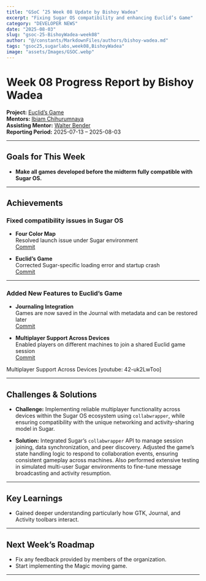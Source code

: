 ```yaml
---
title: "GSoC ’25 Week 08 Update by Bishoy Wadea"
excerpt: "Fixing Sugar OS compatibility and enhancing Euclid’s Game"
category: "DEVELOPER NEWS"
date: "2025-08-03"
slug: "gsoc-25-BishoyWadea-week08"
author: "@/constants/MarkdownFiles/authors/bishoy-wadea.md"
tags: "gsoc25,sugarlabs,week08,BishoyWadea"
image: "assets/Images/GSOC.webp"
---
```


<!-- markdownlint-disable -->

# Week 08 Progress Report by Bishoy Wadea

**Project:** [Euclid’s Game](https://github.com/Bishoywadea/Euclid-s-Game)  
**Mentors:** [Ibiam Chihurumnaya](https://github.com/chimosky)  
**Assisting Mentor:** [Walter Bender](https://github.com/walterbender/)  
**Reporting Period:** 2025-07-13 – 2025-08-03  

---

## Goals for This Week

- **Make all games developed before the midterm fully compatible with Sugar OS.**

---

## Achievements

### Fixed compatibility issues in Sugar OS

- **Four Color Map**  
  Resolved launch issue under Sugar environment  
  [Commit](https://github.com/Bishoywadea/Four-Color-Map/commit/7c7135b0234e81ebe27247383230ac824a4908c9)

- **Euclid’s Game**  
  Corrected Sugar-specific loading error and startup crash  
  [Commit](https://github.com/Bishoywadea/Euclid-s-Game/commit/f18dcec942b0063d4763100245ce501649289718)

---

### Added New Features to Euclid’s Game

- **Journaling Integration**  
  Games are now saved in the Journal with metadata and can be restored later  
  [Commit](https://github.com/Bishoywadea/Euclid-s-Game/commit/0e67b7df641c0ff89faac3206ad1cc45929081f1)

- **Multiplayer Support Across Devices**  
  Enabled players on different machines to join a shared Euclid game session  
  [Commit](https://github.com/Bishoywadea/Euclid-s-Game/commit/b3cd9de10159a67422f46f9fba4d54912b42a81e)

Multiplayer Support Across Devices [youtube: 42-uk2LwToo]

---

## Challenges & Solutions

- **Challenge:** Implementing reliable multiplayer functionality across devices within the Sugar OS ecosystem using `collabwrapper`, while ensuring compatibility with the unique networking and activity-sharing model in Sugar.

- **Solution:** Integrated Sugar’s `collabwrapper` API to manage session joining, data synchronization, and peer discovery. Adjusted the game’s state handling logic to respond to collaboration events, ensuring consistent gameplay across machines. Also performed extensive testing in simulated multi-user Sugar environments to fine-tune message broadcasting and activity resumption.


---

## Key Learnings

- Gained deeper understanding particularly how GTK, Journal, and Activity toolbars interact.

---

## Next Week’s Roadmap

- Fix any feedback provided by members of the organization.  
- Start implementing the Magic moving game.
---
